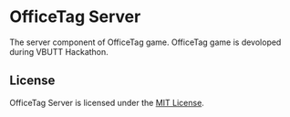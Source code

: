 # OfficeTag Server

The server component of OfficeTag game.
OfficeTag game is devoloped during VBUTT Hackathon.

## License
OfficeTag Server is licensed under the [MIT License](LICENSE).